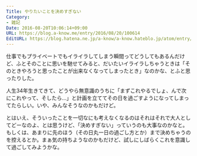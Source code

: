 ```yaml
---
Title: やりたいことを決めすぎない
Category:
- 雑記
Date: 2016-08-20T10:06:14+09:00
URL: https://blog.a-know.me/entry/2016/08/20/100614
EditURL: https://blog.hatena.ne.jp/a-know/a-know.hateblo.jp/atom/entry/10328749687179943677
---
```


仕事でもプライベートでもイライラしてしまう瞬間ってどうしてもあるんだけど、ふとそのことに思いを馳せてみると、だいたいイライラしちゃうときは「そのときやろうと思ったことが出来なくなってしまったとき」なのかな、とふと思ったりした。


人生34年生きてきて、どうやら無意識のうちに「まずこれやるでしょ、んで次にこれやって、そしたら...」と計画を立ててその日を過ごすようになってしまってたらしい。いや、みんなそうなのかもだけど。


とはいえ、そういったことを一切なにも考えなくなるのはそれはそれで大人としてどーなのよ、とは思うけど、「決めすぎない」っていうのも大事なのかなと。もしくは、あまりに先のほう（その日丸一日の過ごし方とか）まで決めちゃうのを控えるとか。まぁ気の持ちようなのかもだけど、試しにしばらくこれを意識して過ごしてみようかな。


<script src="https://moshi-moshi.moshimo.works/moshimoshi/a_know_blog/?title=%E3%82%84%E3%82%8A%E3%81%9F%E3%81%84%E3%81%93%E3%81%A8%E3%82%92%E6%B1%BA%E3%82%81%E3%81%99%E3%81%8E%E3%81%AA%E3%81%84"></script>
